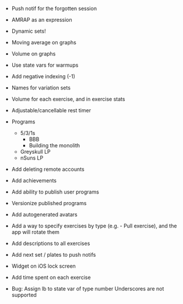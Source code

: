 - Push notif for the forgotten session
- AMRAP as an expression
- Dynamic sets!
- Moving average on graphs
- Volume on graphs
- Use state vars for warmups
- Add negative indexing (-1)
- Names for variation sets
- Volume for each exercise, and in exercise stats
- Adjustable/cancellable rest timer

- Programs
  - 5/3/1s
    - BBB
    - Building the monolith
  - Greyskull LP
  - nSuns LP
- Add deleting remote accounts
- Add achievements
- Add ability to publish user programs
- Versionize published programs
- Add autogenerated avatars
- Add a way to specify exercises by type (e.g. - Pull exercise), and the app will rotate them
- Add descriptions to all exercises
- Add next set / plates to push notifs
- Widget on iOS lock screen
- Add time spent on each exercise

- Bug:
  Assign lb to state var of type number
  Underscores are not supported
